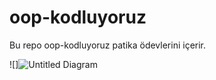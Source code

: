 # oop-kodluyoruz

Bu repo oop-kodluyoruz patika ödevlerini içerir.

![]![Untitled Diagram](https://user-images.githubusercontent.com/77538172/126645051-5d863d7a-c341-4e60-8b61-9582ec851139.png)
